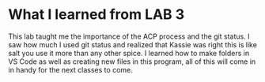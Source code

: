 # What I learned from LAB 3 

This lab taught me the importance of the ACP process and the git status.
I saw how much I used git status and realized that Kassie was right this is like salt you use it more than any other spice. I learned how to make folders in VS Code as well as creating new files in this program, all of this will come in in handy for the next classes to come.